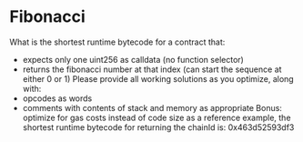 # Fibonacci

What is the shortest runtime bytecode for a contract that:
* expects only one uint256 as calldata (no function selector)
* returns the fibonacci number at that index (can start the sequence at either 0 or 1)
Please provide all working solutions as you optimize, along with:
* opcodes as words
* comments with contents of stack and memory as appropriate
Bonus: optimize for gas costs instead of code size
as a reference example, the shortest runtime bytecode for returning the chainId is: 0x463d52593df3
